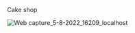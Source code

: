 Cake shop

![Web capture_5-8-2022_16209_localhost](https://user-images.githubusercontent.com/98588349/183086885-688cd417-9862-452d-8f5b-0db36c29d3e7.jpeg)

